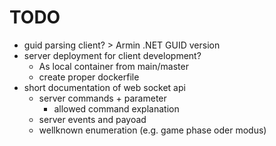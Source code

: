 # TODO
- guid parsing client? > Armin .NET GUID version
- server deployment for client development?
    - As local container from main/master
    - create proper dockerfile
- short documentation of web socket api
    - server commands + parameter
        - allowed command explanation
    - server events and payoad
    - wellknown enumeration (e.g. game phase oder modus)
